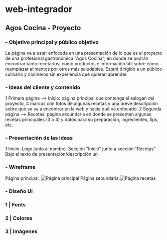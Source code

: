 # web-integrador

## Agos Cocina - Proyecto

### - Objetivo principal y público objetivo
La página va a estar enfocada en una presentación de lo que es el proyecto de una profesional gastronómica "Agos Cocina", en donde se podrán encontrar tanto recetarios, como productos e información útil sobre cómo reemplazar alimentos por otros más saludables. Estará dirigido a un público culinario y cocineros sin experiencia que quieran aprender.

### - Ideas del cliente y contenido 
1 Primera página --> Inicio: página principal que contenga el eslogan del proyecto, 4 marcos con fotos de algunas recetas y una breve descripción sobre qué se va a encontrar en la web y hacia qué va enfocado. 
2 Segunda página --> Recetas: página secundaria en donde se presenten algunas recetas principales (3 o 4) y datos para su preparación, ingredientes, tips, etc.

### - Presentación de las ideas
1 Inicio: Logo junto al nombre.
Sección "Inicio" junto a sección "Recetas"
Bajo el texto de presentación/descripción un 

### - Wireframe
Página principal: ![Página principal](./wireframe/Página%201.png)
Página secundaria:![Página recetas](./wireframe/Página%202.png)

### - Diseño UI

### 1 | Fonts

### 2 | Colores 

### 3 | Imágenes 